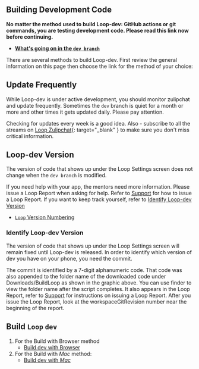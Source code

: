 ## Building Development Code

**No matter the method used to build Loop-dev: GitHub actions or git commands, you are testing development code. Please read this link now before continuing.**

* **[What's going on in the `dev branch`](../version/development.md#whats-going-on-in-the-dev-branch)**

There are several methods to build Loop-dev. First review the general information on this page then choose the link for the method of your choice:

## Update Frequently

While Loop-dev is under active development, you should monitor zulipchat and update frequently. Sometimes the `dev` branch is quiet for a month or more and other times it gets updated daily. Please pay attention.

Checking for updates every week is a good idea. Also - subscribe to all the streams on [Loop Zulipchat](https://loop.zulipchat.com){: target="_blank" } to make sure you don't miss critical information.

## Loop-dev Version

The version of code that shows up under the Loop Settings screen does not change when the `dev branch` is modified.

If you need help with your app, the mentors need more information. Please issue a Loop Report when asking for help. Refer to [Support](../loop-3/settings.md#support) for how to issue a Loop Report. If you want to keep track yourself, refer to [Identify Loop-dev Version](#identify-loop-dev-version)

* [`Loop` Version Numbering](releases.md#loop-version-numbering)

### Identify Loop-dev Version

The version of code that shows up under the Loop Settings screen will remain fixed until Loop-dev is released. In order to identify which version of dev you have on your phone, you need the commit.

The commit is identified by a 7-digit alphanumeric code.  That code was also appended to the folder name of the downloaded code under Downloads/BuildLoop as shown in the graphic above.  You can use finder to view the folder name after the script completes. It also appears in the Loop Report, refer to [Support](../loop-3/settings.md#support) for instructions on issuing a Loop Report. After you issue the Loop Report, look at the workspaceGitRevision number near the beginning of the report.

## Build `Loop` `dev`

1. For the Build with Browser method
    * [Build dev with Browser](../gh-actions/build-dev-browser.md)
1. For the Build with *Mac* method:
    * [Build dev with *Mac*](../build/build-dev-mac.md)

